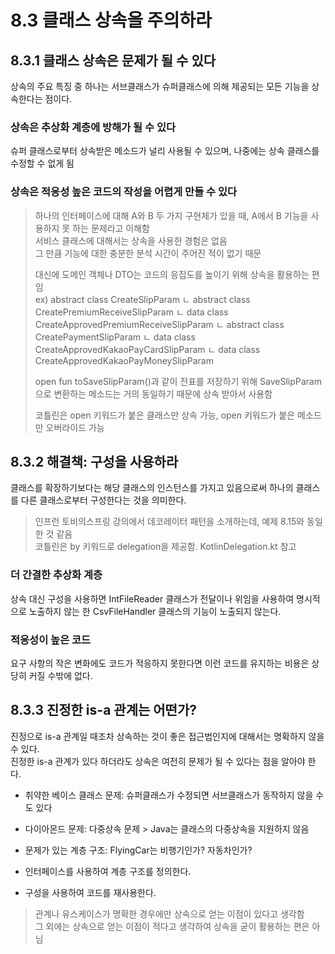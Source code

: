 # 8.3 클래스 상속을 주의하라

## 8.3.1 클래스 상속은 문제가 될 수 있다

상속의 주요 특징 중 하나는 서브클래스가 슈퍼클래스에 의해 제공되는 모든 기능을 상속한다는 점이다.  

### 상속은 추상화 계층에 방해가 될 수 있다

슈퍼 클래스로부터 상속받은 메소드가 널리 사용될 수 있으며, 나중에는 상속 클래스를 수정할 수 없게 됨  

### 상속은 적응성 높은 코드의 작성을 어렵게 만들 수 있다

> 하나의 인터페이스에 대해 A와 B 두 가지 구현체가 있을 때, A에서 B 기능을 사용하지 못 하는 문제라고 이해함  
> 서비스 클래스에 대해서는 상속을 사용한 경험은 없음  
> 그 만큼 기능에 대한 충분한 분석 시간이 주어진 적이 없기 때문  
> 
> 대신에 도메인 객체나 DTO는 코드의 응집도를 높이기 위해 상속을 활용하는 편임  
> ex) abstract class CreateSlipParam
>       ㄴ abstract class CreatePremiumReceiveSlipParam
>           ㄴ data class CreateApprovedPremiumReceiveSlipParam
>       ㄴ abstract class CreatePaymentSlipParam
>           ㄴ data class CreateApprovedKakaoPayCardSlipParam
>           ㄴ data class CreateApprovedKakaoPayMoneySlipParam
> 
> open fun toSaveSlipParam()과 같이 전표를 저장하기 위해 SaveSlipParam으로 변환하는 메소드는 거의 동일하기 때문에 상속 받아서 사용함  
>
> 코틀린은 open 키워드가 붙은 클래스만 상속 가능, open 키워드가 붙은 메소드만 오버라이드 가능  

## 8.3.2 해결책: 구성을 사용하라

클래스를 확장하기보다는 해당 클래스의 인스턴스를 가지고 있음으로써 하나의 클래스를 다른 클래스로부터 구성한다는 것을 의미한다.  

> 인프런 토비의스프링 강의에서 데코레이터 패턴을 소개하는데, 예제 8.15와 동일한 것 같음  
> 코틀린은 by 키워드로 delegation을 제공함. KotlinDelegation.kt 참고  

### 더 간결한 추상화 계층

상속 대신 구성을 사용하면 IntFileReader 클래스가 전달이나 위임을 사용하여 명시적으로 노출하지 않는 한 CsvFileHandler 클래스의 기능이 노출되지 않는다.  

### 적응성이 높은 코드

요구 사항의 작은 변화에도 코드가 적응하지 못한다면 이런 코드를 유지하는 비용은 상당히 커질 수밖에 없다.  

## 8.3.3 진정한 is-a 관계는 어떤가?

진정으로 is-a 관계일 때조차 상속하는 것이 좋은 접근법인지에 대해서는 명확하지 않을 수 있다.  
진정한 is-a 관계가 있다 하더라도 상속은 여전히 문제가 될 수 있다는 점을 알아야 한다.  

- 취약한 베이스 클래스 문제: 슈퍼클래스가 수정되면 서브클래스가 동작하지 않을 수도 있다  
- 다이아몬드 문제: 다중상속 문제 > Java는 클래스의 다중상속을 지원하지 않음  
- 문제가 있는 계층 구조: FlyingCar는 비행기인가? 자동차인가?

- 인터페이스를 사용하여 계층 구조를 정의한다.
- 구성을 사용하여 코드를 재사용한다.

> 관계나 유스케이스가 명확한 경우에만 상속으로 얻는 이점이 있다고 생각함  
> 그 외에는 상속으로 얻는 이점이 적다고 생각하여 상속을 굳이 활용하는 편은 아님
